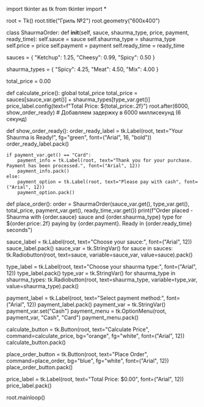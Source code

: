 import tkinter as tk
from tkinter import *

root = Tk()
root.title("Гриль №2")
root.geometry("600x400")

class ShaurmaOrder:
    def __init__(self, sauce, shaurma_type, price, payment, ready_time):
        self.sauce = sauce
        self.shaurma_type = shaurma_type
        self.price = price
        self.payment = payment
        self.ready_time = ready_time

sauces = {
    "Ketchup": 1.25, "Cheesy": 0.99, "Spicy": 0.50
}

shaurma_types = {
    "Spicy": 4.25, "Meat": 4.50, "Mix": 4.00
}

total_price = 0.00

def calculate_price():
    global total_price
    total_price = sauces[sauce_var.get()] + shaurma_types[type_var.get()]
    price_label.config(text=f"Total Price: ${total_price:.2f}")
    root.after(6000, show_order_ready)  # Добавляем задержку в 6000 миллисекунд (6 секунд)

def show_order_ready():
    order_ready_label = tk.Label(root, text="Your Shaurma is Ready!", fg="green", font=("Arial", 16, "bold"))
    order_ready_label.pack()

    if payment_var.get() == "Card":
        payment_info = tk.Label(root, text="Thank you for your purchase. Payment has been processed.", font=("Arial", 12))
        payment_info.pack()
    else:
        payment_option = tk.Label(root, text="Please pay with cash", font=("Arial", 12))
        payment_option.pack()

def place_order():
    order = ShaurmaOrder(sauce_var.get(), type_var.get(), total_price, payment_var.get(), ready_time_var.get())
    print(f"Order placed - Shaurma with {order.sauce} sauce and {order.shaurma_type} type for ${order.price:.2f} paying by {order.payment}. Ready in {order.ready_time} seconds")

sauce_label = tk.Label(root, text="Choose your sauce:", font=("Arial", 12))
sauce_label.pack()
sauce_var = tk.StringVar()
for sauce in sauces:
    tk.Radiobutton(root, text=sauce, variable=sauce_var, value=sauce).pack()

type_label = tk.Label(root, text="Choose your shaurma type:", font=("Arial", 12))
type_label.pack()
type_var = tk.StringVar()
for shaurma_type in shaurma_types:
    tk.Radiobutton(root, text=shaurma_type, variable=type_var, value=shaurma_type).pack()

payment_label = tk.Label(root, text="Select payment method:", font=("Arial", 12))
payment_label.pack()
payment_var = tk.StringVar()
payment_var.set("Cash")
payment_menu = tk.OptionMenu(root, payment_var, "Cash", "Card")
payment_menu.pack()

calculate_button = tk.Button(root, text="Calculate Price", command=calculate_price, bg="orange", fg="white", font=("Arial", 12))
calculate_button.pack()

place_order_button = tk.Button(root, text="Place Order", command=place_order, bg="blue", fg="white", font=("Arial", 12))
place_order_button.pack()

price_label = tk.Label(root, text="Total Price: $0.00", font=("Arial", 12))
price_label.pack()

root.mainloop()
